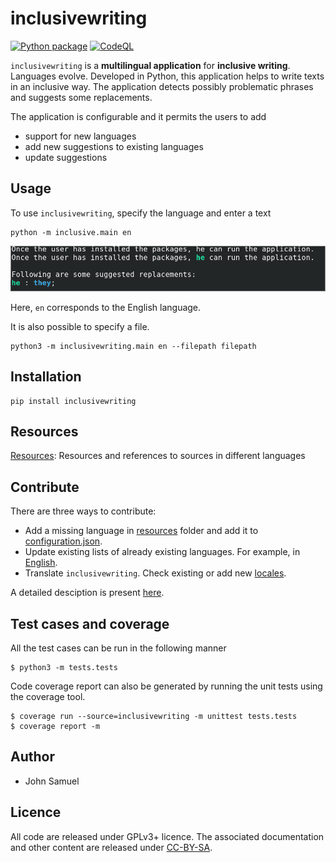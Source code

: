 # inclusivewriting

[![Python package](https://github.com/johnsamuelwrites/inclusive/actions/workflows/pythonpackage.yml/badge.svg)](https://github.com/johnsamuelwrites/inclusive/actions/workflows/pythonpackage.yml) 
[![CodeQL](https://github.com/johnsamuelwrites/inclusive/actions/workflows/codeql-analysis.yml/badge.svg)](https://github.com/johnsamuelwrites/inclusive/actions/workflows/codeql-analysis.yml)

`inclusivewriting` is a **multilingual application** for **inclusive writing**. Languages evolve. Developed in Python, this application helps to write texts in an inclusive way. The application detects possibly problematic phrases and suggests some replacements. 

The application is configurable and it permits the users to add
* support for new languages
* add new suggestions to existing languages
* update suggestions

## Usage
To use `inclusivewriting`, specify the language and enter a text

```
python -m inclusive.main en
```
![Running inclusivewriting](https://raw.githubusercontent.com/johnsamuelwrites/inclusive/master/inclusivewriting/screenshot.png "Running inclusivewriting")

Here, `en` corresponds to the English language.



It is also possible to specify a file.

```
python3 -m inclusivewriting.main en --filepath filepath
```

## Installation
```
pip install inclusivewriting
```

## Resources
[Resources](inclusivewriting/resources/README.md): Resources and references to sources in different languages

## Contribute
There are three ways to contribute:
* Add a missing language in [resources](./inclusivewriting/resources) folder and add it to [configuration.json](./inclusivewriting/configuration.json).
* Update existing lists of already existing languages. For example, in [English](./inclusivewriting/resources/en/list.json).
* Translate `inclusivewriting`. Check existing or add new [locales](./inclusivewriting/locales).

A detailed desciption is present [here](./inclusivewriting/CONTRIBUTE.md).

## Test cases and coverage
All the test cases can be run in  the following manner
```
$ python3 -m tests.tests
```

Code coverage report can also be generated by running the unit tests using the coverage tool.
```
$ coverage run --source=inclusivewriting -m unittest tests.tests
$ coverage report -m
```

## Author
* John Samuel

## Licence
All code are released under GPLv3+ licence. The associated documentation and other content are released under [CC-BY-SA](http://creativecommons.org/licenses/by-sa/4.0/).
